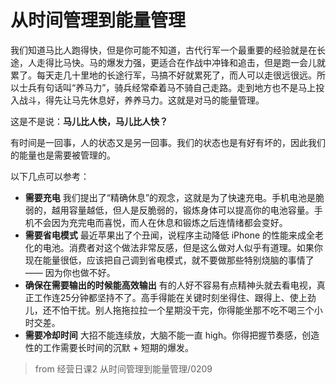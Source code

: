 # 从时间管理到能量管理

我们知道马比人跑得快，但是你可能不知道，古代行军一个最重要的经验就是在长途，人走得比马快。马的爆发力强，更适合在作战中冲锋和追击，但是跑一会儿就累了。每天走几十里地的长途行军，马搞不好就累死了，而人可以走很远很远。所以士兵有句话叫“养马力”，骑兵经常牵着马不骑自己走路。走到地方也不是马上投入战斗，得先让马先休息好，养养马力。这就是对马的能量管理。

这是不是说：**马儿比人快，马儿比人快？**

有时间是一回事，人的状态又是另一回事。我们的状态也是有好有坏的，因此我们的能量也是需要被管理的。

以下几点可以参考：

- **需要充电** 我们提出了“精确休息”的观念，这就是为了快速充电。手机电池是脆弱的，越用容量越低，但人是反脆弱的，锻炼身体可以提高你的电池容量。手机不会因为充完电而喜悦，而人在休息和锻炼之后连情绪都会变好。
- **需要省电模式** 最近苹果出了个丑闻，说程序主动降低 iPhone 的性能来成全老化的电池。消费者对这个做法非常反感，但是这么做对人似乎有道理。如果你现在能量很低，应该把自己调到省电模式，就不要做那些特别烧脑的事情了 —— 因为你也做不好。
- **确保在需要输出的时候能高效输出** 有的人好不容易有点精神头就去看电视，真正工作连25分钟都坚持不了。高手得能在关键时刻坐得住、跟得上、使上劲儿，还不怕干扰。别人拖拖拉拉一个星期没干完，你得能坐那不吃不喝三个小时交差。
- **需要冷却时间** 大招不能连续放，大脑不能一直 high。你得把握节奏感，创造性的工作需要长时间的沉默 + 短期的爆发。

> from 经营日课2 从时间管理到能量管理/0209